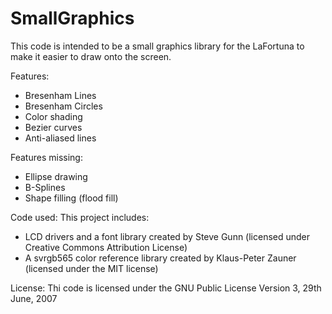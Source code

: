 # SmallGraphics
This code is intended to be a small graphics library for the LaFortuna to make it easier to draw onto the screen.

Features:
- Bresenham Lines
- Bresenham Circles
- Color shading
- Bezier curves
- Anti-aliased lines

Features missing:
- Ellipse drawing
- B-Splines
- Shape filling (flood fill)

Code used:
This project includes: 
- LCD drivers and a font library created by Steve Gunn (licensed under Creative Commons Attribution License)
- A svrgb565 color reference library created by Klaus-Peter Zauner (licensed under the MIT license)

License:
Thi code is licensed under the GNU Public License Version 3, 29th June, 2007
